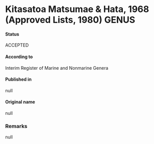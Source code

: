Kitasatoa Matsumae & Hata, 1968 (Approved Lists, 1980) GENUS
=======

#### Status
ACCEPTED

#### According to
Interim Register of Marine and Nonmarine Genera

#### Published in
null

#### Original name
null

### Remarks
null